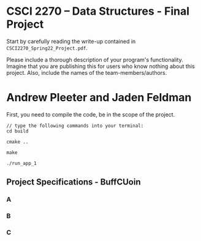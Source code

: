 # CSCI 2270 – Data Structures - Final Project 

Start by carefully reading the write-up contained in `CSCI2270_Spring22_Project.pdf`.

Please include a thorough description of your program's functionality. Imagine that you are publishing this for users who know nothing about this project. Also, include the names of the team-members/authors.

# **Andrew Pleeter and Jaden Feldman**

First, you need to compile the code, be in the scope of the project.

```
// type the following commands into your terminal:
cd build

cmake ..

make

./run_app_1
```
## Project Specifications - BuffCUoin

### A

### B

### C